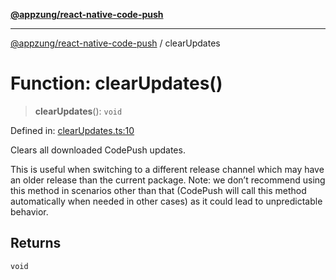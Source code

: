 [**@appzung/react-native-code-push**](../README.md)

---

[@appzung/react-native-code-push](../README.md) / clearUpdates

# Function: clearUpdates()

> **clearUpdates**(): `void`

Defined in: [clearUpdates.ts:10](https://github.com/AppZung/react-native-code-push/blob/5f900017beec34f1e037ac881585c7f5fb00d5dd/src/clearUpdates.ts#L10)

Clears all downloaded CodePush updates.

This is useful when switching to a different release channel which may have an older release than the current package.
Note: we don’t recommend using this method in scenarios other than that (CodePush will call
this method automatically when needed in other cases) as it could lead to unpredictable behavior.

## Returns

`void`
